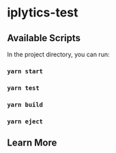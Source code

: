 # iplytics-test
## Available Scripts

In the project directory, you can run:
### `yarn start`
### `yarn test`
### `yarn build`
### `yarn eject`
## Learn More